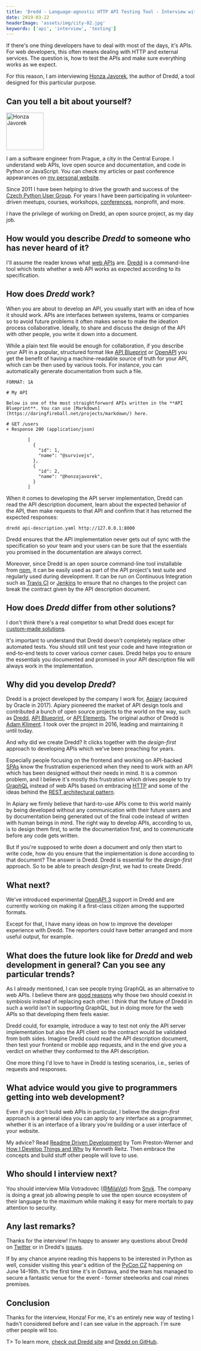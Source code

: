 ```yaml
---
title: 'Dredd - Language-agnostic HTTP API Testing Tool - Interview with Honza Javorek'
date: 2019-03-22
headerImage: 'assets/img/city-02.jpg'
keywords: ['api', 'interview', 'testing']
---
```


If there's one thing developers have to deal with most of the days, it's APIs. For web developers, this often means dealing with HTTP and external services. The question is, how to test the APIs and make sure everything works as we expect.

For this reason, I am interviewing [Honza Javorek](https://twitter.com/honzajavorek), the author of Dredd, a tool designed for this particular purpose.

## Can you tell a bit about yourself?

<p>
<span class="author">
  <img src="https://www.gravatar.com/avatar/7b2e4bf7ecca28e530e1c421f0676c0b?s=200" alt="Honza Javorek" class="author" width="100" height="100" />
</span>

I am a software engineer from Prague, a city in the Central Europe. I understand web APIs, love open source and documentation, and code in Python or JavaScript. You can check my articles or past conference appearances on [my personal website](http://honzajavorek.cz/).

</p>

Since 2011 I have been helping to drive the growth and success of the [Czech Python User Group](https://python.cz/en/). For years I have been participating in volunteer-driven meetups, courses, workshops, [conferences](https://cz.pycon.org/), nonprofit, and more.

I have the privilege of working on Dredd, an open source project, as my day job.

## How would you describe _Dredd_ to someone who has never heard of it?

I'll assume the reader knows what [web APIs](https://en.wikipedia.org/wiki/Web_API) are. [Dredd](https://dredd.org/) is a command-line tool which tests whether a web API works as expected according to its specification.

## How does _Dredd_ work?

When you are about to develop an API, you usually start with an idea of how it should work. APIs are interfaces between systems, teams or companies so to avoid future problems it often makes sense to make the ideation process collaborative. Ideally, to share and discuss the design of the API with other people, you write it down into a document.

While a plain text file would be enough for collaboration, if you describe your API in a popular, structured format like [API Blueprint](https://apiblueprint.org/) or [OpenAPI](https://www.openapis.org/) you get the benefit of having a machine-readable source of truth for your API, which can be then used by various tools. For instance, you can automatically generate documentation from such a file.

```
FORMAT: 1A

# My API

Below is one of the most straightforward APIs written in the **API Blueprint**. You can use [Markdown](https://daringfireball.net/projects/markdown/) here.

# GET /users
+ Response 200 (application/json)

        [
          {
            "id": 1,
            "name": "@survivejs",
          },
          {
            "id": 2,
            "name": "@honzajavorek",
          }
        ]
```

When it comes to developing the API server implementation, Dredd can read the API description document, learn about the expected behavior of the API, then make requests to that API and confirm that it has returned the expected responses:

```
dredd api-description.yaml http://127.0.0.1:8000
```

Dredd ensures that the API implementation never gets out of sync with the specification so your team and your users can be sure that the essentials you promised in the documentation are always correct.

Moreover, since Dredd is an open source command-line tool installable from [npm](https://www.npmjs.com/package/dredd), it can be easily used as part of the API project's test suite and regularly used during development. It can be run on Continuous Integration such as [Travis CI](https://travis-ci.org/) or [Jenkins](https://jenkins.io/) to ensure that no changes to the project can break the contract given by the API description document.

## How does _Dredd_ differ from other solutions?

I don't think there's a real competitor to what Dredd does except for [custom-made solutions](https://blog.apisyouwonthate.com/weworks-api-specification-workflow-defec45cc037).

It's important to understand that Dredd doesn't completely replace other automated tests. You should still unit test your code and have integration or end-to-end tests to cover various corner cases. Dredd helps you to ensure the essentials you documented and promised in your API description file will always work in the implementation.

## Why did you develop _Dredd_?

Dredd is a project developed by the company I work for, [Apiary](https://apiary.io/) (acquired by Oracle in 2017). Apiary pioneered the market of API design tools and contributed a bunch of open source projects to the world on the way, such as [Dredd](https://dredd.org/), [API Blueprint](https://apiblueprint.org/), or [API Elements](https://apielements.org/). The original author of Dredd is [Adam Kliment](https://twitter.com/ntmlk). I took over the project in 2016, leading and maintaining it until today.

And why did we create Dredd? It clicks together with the _design-first_ approach to developing APIs which we've been preaching for years.

Especially people focusing on the frontend and working on API-backed [SPAs](https://en.wikipedia.org/wiki/Single-page_application) know the frustration experienced when they need to work with an API which has been designed without their needs in mind. It is a common problem, and I believe it's mostly this frustration which drives people to try [GraphQL](https://en.wikipedia.org/wiki/GraphQL) instead of web APIs based on embracing [HTTP](https://en.wikipedia.org/wiki/Hypertext_Transfer_Protocol) and some of the ideas behind the [REST architectural pattern](https://en.wikipedia.org/wiki/REST).

In Apiary we firmly believe that hard-to-use APIs come to this world mainly by being developed without any communication with their future users and by documentation being generated out of the final code instead of written with human beings in mind. The right way to develop APIs, according to us, is to design them first, to write the documentation first, and to communicate before any code gets written.

But if you're supposed to write down a document and only then start to write code, how do you ensure that the implementation is done according to that document? The answer is Dredd. Dredd is essential for the _design-first_ approach. So to be able to preach _design-first_, we had to create Dredd.

## What next?

We've introduced experimental [OpenAPI 3](https://github.com/OAI/OpenAPI-Specification/blob/master/versions/3.0.0.md) support in Dredd and are currently working on making it a first-class citizen among the supported formats.

Except for that, I have many ideas on how to improve the developer experience with Dredd. The reporters could have better arranged and more useful output, for example.

## What does the future look like for _Dredd_ and web development in general? Can you see any particular trends?

As I already mentioned, I can see people trying GraphQL as an alternative to web APIs. I believe there are [good reasons](https://philsturgeon.uk/api/2017/01/24/graphql-vs-rest-overview/) why those two should coexist in symbiosis instead of replacing each other. I think that the future of Dredd in such a world isn't in supporting GraphQL, but in doing more for the web APIs so that developing them feels easier.

Dredd could, for example, introduce a way to test not only the API server implementation but also the API client so the contract would be validated from both sides. Imagine Dredd could read the API description document, then test your frontend or mobile app requests, and in the end give you a verdict on whether they conformed to the API description.

One more thing I'd love to have in Dredd is testing scenarios, i.e., series of requests and responses.

## What advice would you give to programmers getting into web development?

Even if you don't build web APIs in particular, I believe the _design-first_ approach is a general idea you can apply to any interface as a programmer, whether it is an interface of a library you're building or a user interface of your website.

My advice? Read [Readme Driven Development](http://tom.preston-werner.com/2010/08/23/readme-driven-development.html) by Tom Preston-Werner and [How I Develop Things and Why](https://www.kennethreitz.org/essays/how-i-develop-things-and-why) by Kenneth Reitz. Then embrace the concepts and build stuff other people will love to use.

## Who should I interview next?

You should interview Mila Votradovec ([@MilaVot](https://twitter.com/MilaVot/)) from [Snyk](https://snyk.io/). The company is doing a great job allowing people to use the open source ecosystem of their language to the maximum while making it easy for mere mortals to pay attention to security.

## Any last remarks?

Thanks for the interview! I'm happy to answer any questions about Dredd on [Twitter](https://twitter.com/honzajavorek) or in Dredd's [issues](https://github.com/apiaryio/dredd/issues).

If by any chance anyone reading this happens to be interested in Python as well, consider visiting this year's edition of the [PyCon CZ](https://cz.pycon.org/2019/) happening on June 14–16th. It's the first time it's in Ostrava, and the team has managed to secure a fantastic venue for the event - former steelworks and coal mines premises.

## Conclusion

Thanks for the interview, Honza! For me, it's an entirely new way of testing I hadn't considered before and I can see value in the approach. I'm sure other people will too.

T> To learn more, [check out Dredd site](https://dredd.org/en/latest/) and [Dredd on GitHub](https://github.com/apiaryio/dredd).
